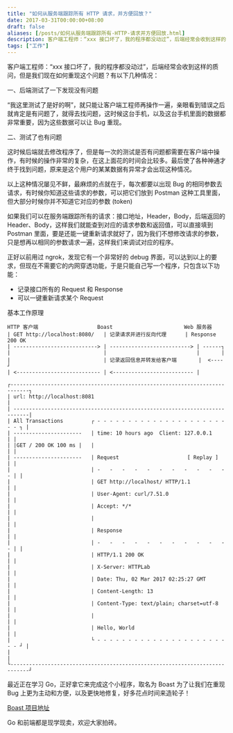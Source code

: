 ```yaml
---
title: "如何从服务端跟踪所有 HTTP 请求，并方便回放？"
date: 2017-03-31T00:00:00+08:00
draft: false
aliases: [/posts/如何从服务端跟踪所有-HTTP-请求并方便回放.html]
description: 客户端工程师：“xxx 接口坏了，我的程序都没动过”，后端经常会收到这样的质问，但是我们现在如何重现这个问题？有以下几种情况： 一、后端测试了一下发现没有问题 二、测试了也有问题
tags: ["工作"]
---
```


客户端工程师：“xxx 接口坏了，我的程序都没动过”，后端经常会收到这样的质问，但是我们现在如何重现这个问题？有以下几种情况：

一、后端测试了一下发现没有问题

“我这里测试了是好的啊”，就只能让客户端工程师再操作一遍，亲眼看到错误之后就肯定是有问题了，就得去找问题，这时候这台手机，以及这台手机里面的数据都非常重要，因为这些数据可以让 Bug 重现。

二、测试了也有问题

这时候后端就去修改程序了，但是每一次的测试是否有问题都需要在客户端中操作，有时候的操作非常的复杂，在这上面花的时间会比较多。最后使了各种神通才终于找到问题，原来是这个用户的某某数据有异常才会出现这种情况。

以上这种情况屡见不鲜，最麻烦的点就在于，每次都要以出现 Bug 的相同参数去请求，有时候你知道这些请求的参数，可以把它们放到 Postman 这种工具里面，但大部分时候你并不知道它对应的参数 (token)

如果我们可以在服务端跟踪所有的请求：接口地址，Header，Body，后端返回的 Header、Body，这样我们就能查到对应的请求参数和返回值，可以直接填到 Postman 里面，要是还能一键重新请求就好了，因为我们不想修改请求的参数，只是想再以相同的参数请求一遍，这样我们来调试对应的程序。

正好以前用过 ngrok，发现它有一个非常好的 debug 界面，可以达到以上的要求，但现在不需要它的内网穿透功能，于是只能自己写一个程序，只包含以下功能：

* 记录接口所有的 Request 和 Response
* 可以一键重新请求某个 Request

基本工作原理

~~~
HTTP 客户端                   Boast                       Web 服务器
| GET http://localhost:8080/   | 记录请求并进行反向代理      | Response 200 OK
| ---------------------------> | --------------------------> | ------┐
|                              |                             |       |
|                              | 记录返回信息并转发给客户端       |  <----┘
| <--------------------------- | <-------------------------- |

┌----------------------------------------------------------------------------┐
| url: http://localhost:8081                                                 |
| ---------------------------------------------------------------------------|
| All Transactions         ┌ - - - - - - - - - - - - - - - - - - - - - - - ┐ |
| ----------------------   | time: 10 hours ago  Client: 127.0.0.1         | |
| |GET / 200 OK 100 ms |   |                                               | |
| ----------------------   | Request                      [ Replay ]       | |
|                          | -   -   -   -   -   -   -   -   -   -   -   - | |
|                          | GET http://localhost/ HTTP/1.1                | |
|                          | User-Agent: curl/7.51.0                       | |
|                          | Accept: */*                                   | |
|                          |                                               | |
|                          | Response                                      | |
|                          | -   -   -   -   -   -   -   -   -   -   -   - | |
|                          | HTTP/1.1 200 OK                               | |
|                          | X-Server: HTTPLab                             | |
|                          | Date: Thu, 02 Mar 2017 02:25:27 GMT           | |
|                          | Content-Length: 13                            | |
|                          | Content-Type: text/plain; charset=utf-8       | |
|                          |                                               | |
|                          | Hello, World                                  | |
|                          └ - - - - - - - - - - - - - - - - - - - - - - - ┘ |
|                                                                            |
└----------------------------------------------------------------------------┘
~~~

最近正在学习 Go，正好拿它来完成这个小程序，取名为 Boast 为了让我们在重现 Bug 上更为主动和方便，以及更快地修复，好多花点时间来造轮子！

[Boast 项目地址](https://github.com/dcb9/boast)

Go 和前端都是现学现卖，欢迎大家拍砖。
